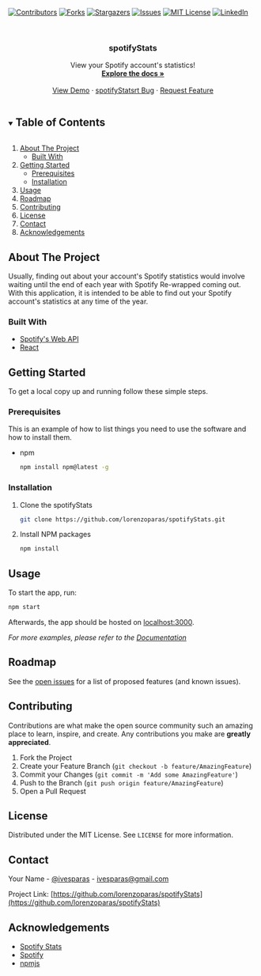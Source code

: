 <!--
*** Thanks for checking out the Best-README-Template. If you have a suggestion
*** that would make this better, please fork the spotifyStats and create a pull request
*** or simply open an issue with the tag "enhancement".
*** Thanks again! Now go create something AMAZING! :D
***
***
***
*** To avoid retyping too much info. Do a search and replace for the following:
*** lorenzoparas, spotifyStats, ivesparas, ivesparas@gmail.com, spotifyStats, View your Spotify account's statistics!
-->



<!-- PROJECT SHIELDS -->
<!--
*** I'm using markdown "reference style" links for readability.
*** Reference links are enclosed in brackets [ ] instead of parentheses ( ).
*** See the bottom of this document for the declaration of the reference variables
*** for contributors-url, forks-url, etc. This is an optional, concise syntax you may use.
*** https://www.markdownguide.org/basic-syntax/#reference-style-links
-->
[![Contributors][contributors-shield]][contributors-url]
[![Forks][forks-shield]][forks-url]
[![Stargazers][stars-shield]][stars-url]
[![Issues][issues-shield]][issues-url]
[![MIT License][license-shield]][license-url]
[![LinkedIn][linkedin-shield]][linkedin-url]



<!-- PROJECT LOGO -->
<br />
<p align="center">

  <h3 align="center">spotifyStats</h3>

  <p align="center">
    View your Spotify account's statistics!
    <br />
    <a href="https://github.com/lorenzoparas/spotifyStats"><strong>Explore the docs »</strong></a>
    <br />
    <br />
    <a href="https://github.com/lorenzoparas/spotifyStats">View Demo</a>
    ·
    <a href="https://github.com/lorenzoparas/spotifyStats/issues">spotifyStatsrt Bug</a>
    ·
    <a href="https://github.com/lorenzoparas/spotifyStats/issues">Request Feature</a>
  </p>
</p>



<!-- TABLE OF CONTENTS -->
<details open="open">
  <summary><h2 style="display: inline-block">Table of Contents</h2></summary>
  <ol>
    <li>
      <a href="#about-the-project">About The Project</a>
      <ul>
        <li><a href="#built-with">Built With</a></li>
      </ul>
    </li>
    <li>
      <a href="#getting-started">Getting Started</a>
      <ul>
        <li><a href="#prerequisites">Prerequisites</a></li>
        <li><a href="#installation">Installation</a></li>
      </ul>
    </li>
    <li><a href="#usage">Usage</a></li>
    <li><a href="#roadmap">Roadmap</a></li>
    <li><a href="#contributing">Contributing</a></li>
    <li><a href="#license">License</a></li>
    <li><a href="#contact">Contact</a></li>
    <li><a href="#acknowledgements">Acknowledgements</a></li>
  </ol>
</details>



<!-- ABOUT THE PROJECT -->
## About The Project

Usually, finding out about your account's Spotify statistics would involve waiting until 
the end of each year with Spotify Re-wrapped coming out. With this application, it is intended 
to be able to find out your Spotify account's statistics at any time of the year.


### Built With

* [Spotify's Web API](https://developer.spotify.com/documentation/web-api/)
* [React](https://reactjs.org/)

<!-- GETTING STARTED -->
## Getting Started

To get a local copy up and running follow these simple steps.

### Prerequisites

This is an example of how to list things you need to use the software and how to install them.
* npm
  ```sh
  npm install npm@latest -g
  ```

### Installation

1. Clone the spotifyStats
   ```sh
   git clone https://github.com/lorenzoparas/spotifyStats.git
   ```
2. Install NPM packages
   ```sh
   npm install
   ```

<!-- USAGE EXAMPLES -->
## Usage

To start the app, run:
   ```sh
   npm start
   ```

Afterwards, the app should be hosted on [localhost:3000](http://localhost:3000).

_For more examples, please refer to the [Documentation](https://developer.spotify.com/documentation/web-api/)_

<!-- ROADMAP -->
## Roadmap

See the [open issues](https://github.com/lorenzoparas/spotifyStats/issues) for a list of proposed features (and known issues).

<!-- CONTRIBUTING -->
## Contributing

Contributions are what make the open source community such an amazing place to learn, inspire, and create. Any contributions you make are **greatly appreciated**.

1. Fork the Project
2. Create your Feature Branch (`git checkout -b feature/AmazingFeature`)
3. Commit your Changes (`git commit -m 'Add some AmazingFeature'`)
4. Push to the Branch (`git push origin feature/AmazingFeature`)
5. Open a Pull Request

<!-- LICENSE -->
## License

Distributed under the MIT License. See `LICENSE` for more information.



<!-- CONTACT -->
## Contact

Your Name - [@ivesparas](https://twitter.com/ivesparas) - ivesparas@gmail.com

Project Link: [https://github.com/lorenzoparas/spotifyStats](https://github.com/lorenzoparas/spotifyStats)



<!-- ACKNOWLEDGEMENTS -->
## Acknowledgements

* [Spotify Stats](https://spotifystats.com/)
* [Spotify](https://www.spotify.com/)
* [npmjs](https://www.npmjs.com/)

<!-- MARKDOWN LINKS & IMAGES -->
<!-- https://www.markdownguide.org/basic-syntax/#reference-style-links -->
[contributors-shield]: https://img.shields.io/github/contributors/lorenzoparas/spotifyStats.svg?style=for-the-badge
[contributors-url]: https://github.com/lorenzoparas/spotifyStats/graphs/contributors
[forks-shield]: https://img.shields.io/github/forks/lorenzoparas/spotifyStats.svg?style=for-the-badge
[forks-url]: https://github.com/lorenzoparas/spotifyStats/network/members
[stars-shield]: https://img.shields.io/github/stars/lorenzoparas/spotifyStats.svg?style=for-the-badge
[stars-url]: https://github.com/lorenzoparas/spotifyStats/stargazers
[issues-shield]: https://img.shields.io/github/issues/lorenzoparas/spotifyStats.svg?style=for-the-badge
[issues-url]: https://github.com/lorenzoparas/spotifyStats/issues
[license-shield]: https://img.shields.io/github/license/lorenzoparas/spotifyStats.svg?style=for-the-badge
[license-url]: https://github.com/lorenzoparas/spotifyStats/blob/main/LICENSE
[linkedin-shield]: https://img.shields.io/badge/-LinkedIn-black.svg?style=for-the-badge&logo=linkedin&colorB=555
[linkedin-url]: https://linkedin.com/in/lorenzoparas